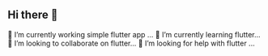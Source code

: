 ## Hi there 👋
🔭 I’m currently working simple flutter app ...
🌱 I’m currently learning flutter...
👯 I’m looking to collaborate on flutter...
🤔 I’m looking for help with flutter ...
<!--
**jorgevvr/jorgevvr** is a ✨ _special_ ✨ repository because its `README.md` (this file) appears on your GitHub profile.

Here are some ideas to get you started:

- 🔭 I’m currently working on ...
- 🌱 I’m currently learning ...
- 👯 I’m looking to collaborate on ...
- 🤔 I’m looking for help with ...
- 💬 Ask me about ...
- 📫 How to reach me: ...
- 😄 Pronouns: ...
- ⚡ Fun fact: ...
-->
